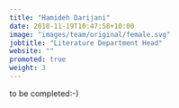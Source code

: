 ```yaml
---
title: "Hamideh Darijani"
date: 2018-11-19T10:47:58+10:00
image: "images/team/original/female.svg"
jobtitle: "Literature Department Head"
website: ""
promoted: true
weight: 3 
---
```


to be completed:-)
